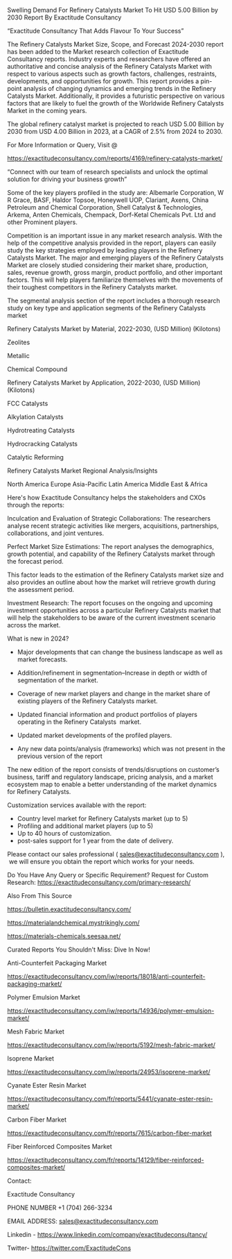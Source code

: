 Swelling Demand For Refinery Catalysts Market To Hit USD 5.00 Billion by 2030 Report By Exactitude Consultancy

“Exactitude Consultancy That Adds Flavour To Your Success”

The Refinery Catalysts Market Size, Scope, and Forecast 2024-2030 report has been added to the Market research collection of Exactitude Consultancy reports. Industry experts and researchers have offered an authoritative and concise analysis of the Refinery Catalysts Market with respect to various aspects such as growth factors, challenges, restraints, developments, and opportunities for growth. This report provides a pin-point analysis of changing dynamics and emerging trends in the Refinery Catalysts Market. Additionally, it provides a futuristic perspective on various factors that are likely to fuel the growth of the Worldwide Refinery Catalysts Market in the coming years.

The global refinery catalyst market is projected to reach USD 5.00 Billion by 2030 from USD 4.00 Billion in 2023, at a CAGR of 2.5% from 2024 to 2030.

For More Information or Query, Visit @

https://exactitudeconsultancy.com/reports/4169/refinery-catalysts-market/

“Connect with our team of research specialists and unlock the optimal solution for driving your business growth”

Some of the key players profiled in the study are: Albemarle Corporation, W R Grace, BASF, Haldor Topsoe, Honeywell UOP, Clariant, Axens, China Petroleum and Chemical Corporation, Shell Catalyst & Technologies, Arkema, Anten Chemicals, Chempack, Dorf-Ketal Chemicals Pvt. Ltd and other Prominent players.

Competition is an important issue in any market research analysis. With the help of the competitive analysis provided in the report, players can easily study the key strategies employed by leading players in the Refinery Catalysts Market. The major and emerging players of the Refinery Catalysts Market are closely studied considering their market share, production, sales, revenue growth, gross margin, product portfolio, and other important factors. This will help players familiarize themselves with the movements of their toughest competitors in the Refinery Catalysts market.

The segmental analysis section of the report includes a thorough research study on key type and application segments of the Refinery Catalysts market

Refinery Catalysts Market by Material, 2022-2030, (USD Million) (Kilotons)

Zeolites

Metallic

Chemical Compound

Refinery Catalysts Market by Application, 2022-2030, (USD Million) (Kilotons)

FCC Catalysts

Alkylation Catalysts

Hydrotreating Catalysts

Hydrocracking Catalysts

Catalytic Reforming

Refinery Catalysts Market Regional Analysis/Insights

North America
Europe
Asia-Pacific
Latin America
Middle East & Africa

Here's how Exactitude Consultancy helps the stakeholders and CXOs through the reports:

Inculcation and Evaluation of Strategic Collaborations: The researchers analyse recent strategic activities like mergers, acquisitions, partnerships, collaborations, and joint ventures.

Perfect Market Size Estimations: The report analyses the demographics, growth potential, and capability of the Refinery Catalysts market through the forecast period.

This factor leads to the estimation of the Refinery Catalysts market size and also provides an outline about how the market will retrieve growth during the assessment period.

Investment Research: The report focuses on the ongoing and upcoming investment opportunities across a particular Refinery Catalysts market that will help the stakeholders to be aware of the current investment scenario across the market.

What is new in 2024?

- Major developments that can change the business landscape as well as market forecasts.

- Addition/refinement in segmentation–Increase in depth or width of segmentation of the market.

- Coverage of new market players and change in the market share of existing players of the Refinery Catalysts market.

- Updated financial information and product portfolios of players operating in the Refinery Catalysts  market.

- Updated market developments of the profiled players.

- Any new data points/analysis (frameworks) which was not present in the previous version of the report

The new edition of the report consists of trends/disruptions on customer’s business, tariff and regulatory landscape, pricing analysis, and a market ecosystem map to enable a better understanding of the market dynamics for Refinery Catalysts.

Customization services available with the report:

- Country level market for Refinery Catalysts market (up to 5)
- Profiling and additional market players (up to 5)
- Up to 40 hours of customization.
- post-sales support for 1 year from the date of delivery.

Please contact our sales professional ( sales@exactitudeconsultancy.com ),  we will ensure you obtain the report which works for your needs.

Do You Have Any Query or Specific Requirement? Request for Custom Research: https://exactitudeconsultancy.com/primary-research/

Also From This Source

https://bulletin.exactitudeconsultancy.com/

https://materialandchemical.mystrikingly.com/

https://materials-chemicals.seesaa.net/

Curated Reports You Shouldn't Miss: Dive In Now!

Anti-Counterfeit Packaging Market

https://exactitudeconsultancy.com/iw/reports/18018/anti-counterfeit-packaging-market/

Polymer Emulsion Market

https://exactitudeconsultancy.com/iw/reports/14936/polymer-emulsion-market/

Mesh Fabric Market

https://exactitudeconsultancy.com/iw/reports/5192/mesh-fabric-market/

Isoprene Market

https://exactitudeconsultancy.com/iw/reports/24953/isoprene-market/

Cyanate Ester Resin Market

https://exactitudeconsultancy.com/fr/reports/5441/cyanate-ester-resin-market/

Carbon Fiber Market

https://exactitudeconsultancy.com/fr/reports/7615/carbon-fiber-market

Fiber Reinforced Composites Market

https://exactitudeconsultancy.com/fr/reports/14129/fiber-reinforced-composites-market/

Contact:

Exactitude Consultancy

PHONE NUMBER +1 (704) 266-3234

EMAIL ADDRESS: sales@exactitudeconsultancy.com

Linkedin - https://www.linkedin.com/company/exactitudeconsultancy/

Twitter- https://twitter.com/ExactitudeCons


